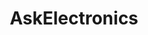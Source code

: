 ---
title: AskElectronics
crosslinks:
- electronics
- PrintedCircuitBoard
- arduino
- xkcd
- electronic_circuits
- rfelectronics
- Multicopter
- electricians
- MSP430
- solar
- amateurradio
- BudgetAudiophile
- techtheatre
- modifiedvapes
- diypedals
- Paranormal
- electrical
- explainlikeimfive
- Koji_Kendo
- Vive
---